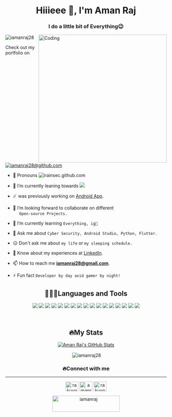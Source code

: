 <h1 align="center">Hiiieee 👋, I'm Aman Raj</h1>
<h3 align="center">I do a little bit of Everything😉</h3>

<img align="right" alt="Coding" width="400" src="https://iamanraj.com/wp-content/uploads/2022/12/animation_500_lbcz6l9y.gif">

<p align="left"> <img src="https://komarev.com/ghpvc/?username=iamanraj28&label=Profile%20views&color=0e75b6&style=flat" alt="iamanraj28" /> </p>

Check out my portfolio on <a href="https://irainsec.github.io/"><img src="https://img.shields.io/badge/iamanraj.com-portfolio-blue" alt="iamanraj28@github.com" /></a>

- 👩 Pronouns <img src="https://img.shields.io/badge/he-him-blue" alt="irainsec.github.com" />

- 🔭 I’m currently leaning towards <img src="https://img.shields.io/badge/cyber-security-blue" />

- ☄️ was previously working on [Android App](https://github.com/irainsec/balak_web_app).

- 👯 I’m looking forward to collaborate on different<br>
&thinsp; &thinsp; &thinsp; `Open-source Projects.`

- 🌱 I’m currently learning `Everything, ig👀`

- 💬 Ask me about `Cyber Security, Android Studio, Python, Flutter.`

- 😑 Don't ask me about `my life` or `my sleeping schedule.`

- 📄 Know about my experiences at [LinkedIn](https://www.linkedin.com/in/amanraj28).

- 📫 How to reach me **iamanraj28@gmail.com**.

- ⚡ Fun fact `Developer by day avid gamer by night!`

<h2 align="center">👨🏼‍💻Languages and Tools</h2>

<p align="center">
  <a href="https://developer.android.com/studio"><img src="https://img.shields.io/badge/Android%20Studio-3DDC84.svg?style=for-the-badge&logo=android-studio&logoColor=white" /></a>
  <a href="https://www.figma.com/"><img src="https://img.shields.io/badge/figma-%23F24E1E.svg?style=for-the-badge&logo=figma&logoColor=white" /></a>
  <a href="https://flutter.dev/"><img src="https://img.shields.io/badge/Flutter-%2302569B.svg?style=for-the-badge&logo=Flutter&logoColor=white" /></a>
  <a href="https://reactnative.dev/"><img src="https://img.shields.io/badge/react_native-%2320232a.svg?style=for-the-badge&logo=react&logoColor=%2361DAFB" /></a>
  <a href="https://firebase.google.com/"><img src="https://img.shields.io/badge/firebase-%23039BE5.svg?style=for-the-badge&logo=firebase" /></a>
  <a href="https://www.netlify.com/"><img src="https://img.shields.io/badge/netlify-%23000000.svg?style=for-the-badge&logo=netlify&logoColor=#00C7B7" /></a>
  <a href="https://www.canva.com/"><img src="https://img.shields.io/badge/Canva-%2300C4CC.svg?style=for-the-badge&logo=Canva&logoColor=white" /></a>
  <a href="https://code.visualstudio.com/"><img src="https://img.shields.io/badge/Visual%20Studio%20Code-0078d7.svg?style=for-the-badge&logo=visual-studio-code&logoColor=white" /></a>
  <a href=""><img src="https://img.shields.io/badge/c++-%2300599C.svg?style=for-the-badge&logo=c%2B%2B&logoColor=white" /></a>
  <a href=""><img src="https://img.shields.io/badge/css3-%231572B6.svg?style=for-the-badge&logo=css3&logoColor=white" /></a>
  <a href=""><img src="https://img.shields.io/badge/html5-%23E34F26.svg?style=for-the-badge&logo=html5&logoColor=white" /></a>
  <a href="https://www.python.org/"><img src="https://img.shields.io/badge/python-3670A0?style=for-the-badge&logo=python&logoColor=ffdd54" /></a>
  <a href="https://git-scm.com/"><img src="https://img.shields.io/badge/git-%23F05033.svg?style=for-the-badge&logo=git&logoColor=white" /></a>
  <a href="https://github.com/"><img src="https://img.shields.io/badge/github-%23121011.svg?style=for-the-badge&logo=github&logoColor=white" /></a>
  <a href="https://www.mysql.com/"><img src="https://img.shields.io/badge/mysql-%2300f.svg?style=for-the-badge&logo=mysql&logoColor=white" /></a>
  <a href="https://www.adobe.com/in/products/illustrator.html?gclid=Cj0KCQiAkMGcBhCSARIsAIW6d0BQJBK77rDCMMk1yDlYB9XNK6hRbCSkkY3-t0vVu7g3BDTIaWWwbcMaAjaKEALw_wcB&sdid=SBNHMR64&mv=search&ef_id=Cj0KCQiAkMGcBhCSARIsAIW6d0BQJBK77rDCMMk1yDlYB9XNK6hRbCSkkY3-t0vVu7g3BDTIaWWwbcMaAjaKEALw_wcB:G:s&s_kwcid=AL!3085!3!248235017690!e!!g!!illustrator!221172068!17525759348"><img src="https://img.shields.io/badge/adobe%20illustrator-%23FF9A00.svg?style=for-the-badge&logo=adobe%20illustrator&logoColor=white" /></a>
  <a href="https://www.adobe.com/in/products/photoshop/landpa.html?gclid=Cj0KCQiAkMGcBhCSARIsAIW6d0B42cS8R-_NTC4vBc5h4PJW1YhpTyTY8h-eVExGWl1dU5aEuXvq9oQaAuV1EALw_wcB&sdid=SGDJMMG3&mv=search&ef_id=Cj0KCQiAkMGcBhCSARIsAIW6d0B42cS8R-_NTC4vBc5h4PJW1YhpTyTY8h-eVExGWl1dU5aEuXvq9oQaAuV1EALw_wcB:G:s&s_kwcid=AL!3085!3!585712413968!e!!g!!photoshop!16470706475!133281435039"><img src="https://img.shields.io/badge/adobe%20photoshop-%2331A8FF.svg?style=for-the-badge&logo=adobe%20photoshop&logoColor=white" /></a>
</p>
<br>
<h2 align="center">🔥My Stats</h2>

<div align="center">

[![Aman Raj's GitHub Stats](https://streak-stats.demolab.com?user=iamanraj28&theme=nightowl)](https://git.io/streak-stats)

<p>&nbsp;<img align="center" src="https://github-readme-stats.vercel.app/api?username=irainsec&show_icons=true&theme=radical" alt="iamanraj28" /></p>

</div>

<h3 align="center">🔥Connect with me</h3>

---

<p align="center">
<a href="https://twitter.com/rakuyou__" target="blank"><img align="center" src="https://raw.githubusercontent.com/rahuldkjain/github-profile-readme-generator/master/src/images/icons/Social/twitter.svg" alt="rakuyou__" height="30" width="40" /></a>
<a href="https://linkedin.com/in/amanraj28" target="blank"><img align="center" src="https://raw.githubusercontent.com/rahuldkjain/github-profile-readme-generator/master/src/images/icons/Social/linked-in-alt.svg" alt="amanraj28" height="30" width="40" /></a>
<a href="https://instagram.com/rakuyou__" target="blank"><img align="center" src="https://raw.githubusercontent.com/rahuldkjain/github-profile-readme-generator/master/src/images/icons/Social/instagram.svg" alt="rakuyou__" height="30" width="40" /></a>
</p>

<p align="center"><a href="https://www.buymeacoffee.com/iamanraj"> <img align="center" src="https://cdn.buymeacoffee.com/buttons/v2/default-yellow.png" height="50" width="210" alt="iamanraj" /></a></p><br><br>
